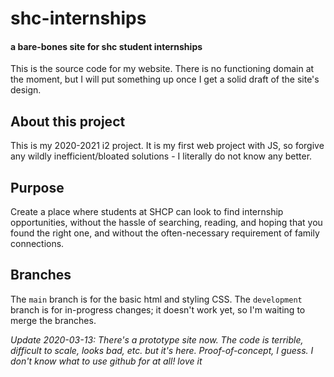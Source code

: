 # shc-internships
#### a bare-bones site for shc student internships
This is the source code for my website. There is no functioning domain at the moment, but I will put something up once I get a solid draft of the site's design.

## About this project
This is my 2020-2021 i2 project. It is my first web project with JS, so forgive any wildly inefficient/bloated solutions - I literally do not know any better. 

## Purpose
Create a place where students at SHCP can look to find internship opportunities, without the hassle of searching, reading, and hoping that you found the right one, and without the often-necessary requirement of family connections. 

## Branches
The `main` branch is for the basic html and styling CSS. The `development` branch is for in-progress changes; it doesn't work yet, so I'm waiting to merge the branches.

*Update 2020-03-13: There's a prototype site now. The code is terrible, difficult to scale, looks bad, etc. but it's here. Proof-of-concept, I guess. I don't know what to use github for at all! love it*
